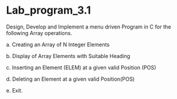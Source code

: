 # Lab_program_3.1
Design, Develop and Implement a menu driven Program in C for the following Array 
operations.

a. Creating an Array of N Integer Elements

b. Display of Array Elements with Suitable Heading

c. Inserting an Element (ELEM) at a given valid Position (POS)

d. Deleting an Element at a given valid Position(POS)

e. Exit.

